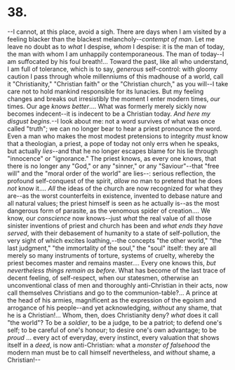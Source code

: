 # 38.

--I cannot, at this place, avoid a sigh. There are days when I am
visited by a feeling blacker than the blackest melancholy--_contempt of
man_. Let me leave no doubt as to _what_ I despise, _whom_ I despise:
it is the man of today, the man with whom I am unhappily
contemporaneous. The man of today--I am suffocated by his foul
breath!... Toward the past, like all who understand, I am full of
tolerance, which is to say, _generous_ self-control: with gloomy caution
I pass through whole millenniums of this madhouse of a world, call it
"Christianity," "Christian faith" or the "Christian church," as you
will--I take care not to hold mankind responsible for its lunacies. But
my feeling changes and breaks out irresistibly the moment I enter modern
times, _our_ times. Our age _knows better_.... What was formerly merely
sickly now becomes indecent--it is indecent to be a Christian today.
_And here my disgust begins._--I look about me: not a word survives of
what was once called "truth"; we can no longer bear to hear a priest
pronounce the word. Even a man who makes the most modest pretensions to
integrity _must_ know that a theologian, a priest, a pope of today not
only errs when he speaks, but actually _lies_--and that he no longer
escapes blame for his lie through "innocence" or "ignorance." The priest
knows, as every one knows, that there is no longer any "God," or any
"sinner," or any "Saviour"--that "free will" and the "moral order of the
world" are lies--: serious reflection, the profound self-conquest of the
spirit, _allow_ no man to pretend that he does _not_ know it.... _All_
the ideas of the church are now recognized for what they are--as the
worst counterfeits in existence, invented to debase nature and all
natural values; the priest himself is seen as he actually is--as the
most dangerous form of parasite, as the venomous spider of creation....
We know, our _conscience_ now knows--just _what_ the real value of all
those sinister inventions of priest and church has been and _what ends
they have served_, with their debasement of humanity to a state of
self-pollution, the very sight of which excites loathing,--the concepts
"the other world," "the last judgment," "the immortality of the soul,"
the "soul" itself: they are all merely so many instruments of torture,
systems of cruelty, whereby the priest becomes master and remains
master.... Every one knows this, _but nevertheless things remain as
before_. What has become of the last trace of decent feeling, of
self-respect, when our statesmen, otherwise an unconventional class of
men and thoroughly anti-Christian in their acts, now call themselves
Christians and go to the communion-table?... A prince at the head of his
armies, magnificent as the expression of the egoism and arrogance of his
people--and yet acknowledging, _without_ any shame, that he is a
Christian!... Whom, then, does Christianity deny? _what_ does it call
"the world"? To be a _soldier_, to be a judge, to be a patriot; to
defend one's self; to be careful of one's honour; to desire one's own
advantage; to be _proud_ ... every act of everyday, every instinct,
every valuation that shows itself in a _deed_, is now anti-Christian:
what a _monster of falsehood_ the modern man must be to call himself
nevertheless, and _without_ shame, a Christian!--


